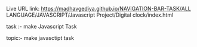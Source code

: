 
 Live URL link:
    https://madhavgediya.github.io/NAVIGATION-BAR-TASK/ALL LANGUAGE/JAVASCRIPT/Javascript Project/Digital clock/index.html
    


task :- make Javascript Task

topic:-
    make javasctipt task 











